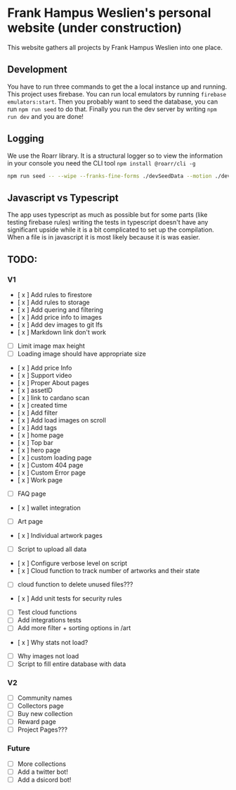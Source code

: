 # Frank Hampus Weslien's personal website (under construction)

This website gathers all projects by Frank Hampus Weslien into one place.

## Development

You have to run three commands to get the a local instance up and running.
This project uses firebase. You can run local emulators by running `firebase emulators:start`.
Then you probably want to seed the database, you can run `npm run seed` to do that.
Finally you run the dev server by writing `npm run dev` and you are done!

## Logging

We use the Roarr library. It is a structural logger so to view the information in your console you need
the CLI tool `npm install @roarr/cli -g`

```bash
npm run seed -- --wipe --franks-fine-forms ./devSeedData --motion ./devSeedData --stained-glass ./devSeedData --algomarble ./devSeedData | roarr pretty-print
```

## Javascript vs Typescript

The app uses typescript as much as possible but for some parts (like testing firebase rules)
writing the tests in typescript doesn't have any significant upside while it is a bit complicated
to set up the compilation. When a file is in javascript it is most likely because it is was easier.

## TODO:

### V1

- [ x ] Add rules to firestore
- [ x ] Add rules to storage
- [ x ] Add quering and filtering
- [ x ] Add price info to images
- [ x ] Add dev images to git lfs
- [ x ] Markdown link don't work
- [ ] Limit image max height
- [ ] Loading image should have appropriate size
- [ x ] Add price Info
- [ x ] Support video
- [ x ] Proper About pages
- [ x ] assetID
- [ x ] link to cardano scan
- [ x ] created time
- [ x ] Add filter
- [ x ] Add load images on scroll
- [ x ] Add tags
- [ x ] home page
- [ x ] Top bar
- [ x ] hero page
- [ x ] custom loading page
- [ x ] Custom 404 page
- [ x ] Custom Error page
- [ x ] Work page
- [ ] FAQ page
- [ x ] wallet integration
- [ ] Art page
- [ x ] Individual artwork pages
- [ ] Script to upload all data
- [ x ] Configure verbose level on script
- [ x ] Cloud function to track number of artworks and their state
- [ ] cloud function to delete unused files???
- [ x ] Add unit tests for security rules
- [ ] Test cloud functions
- [ ] Add integrations tests
- [ ] Add more filter + sorting options in /art
- [ x ] Why stats not load?
- [ ] Why images not load
- [ ] Script to fill entire database with data

### V2

- [ ] Community names
- [ ] Collectors page
- [ ] Buy new collection
- [ ] Reward page
- [ ] Project Pages???

### Future

- [ ] More collections
- [ ] Add a twitter bot!
- [ ] Add a dsicord bot!

